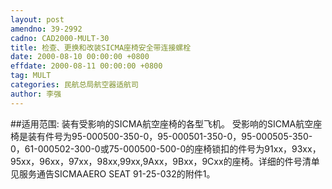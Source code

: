 ```yaml
---
layout: post
amendno: 39-2992
cadno: CAD2000-MULT-30
title: 检查、更换和改装SICMA座椅安全带连接螺栓
date: 2000-08-10 00:00:00 +0800
effdate: 2000-08-11 00:00:00 +0800
tag: MULT
categories: 民航总局航空器适航司
author: 李强
---
```


##适用范围:
装有受影响的SICMA航空座椅的各型飞机。
受影响的SICMA航空座椅是装有件号为95-000500-350-0，95-000501-350-0，95-000505-350-0，61-000502-300-0或75-000500-500-0的座椅锁扣的件号为91xx，93xx，95xx，96xx，97xx，98xx,99xx,9Axx，9Bxx，9Cxx的座椅。详细的件号清单见服务通告SICMAAERO SEAT 91-25-032的附件1。


